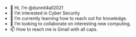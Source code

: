 - 👋 Hi, I’m @dunnit4all2021
- 👀 I’m interested in Cyber Security
- 🌱 I’m currently learning how to reach out for knowledge.
- 💞️ I’m looking to collaborate on interesting new computing.
- 📫 How to reach me is Gmail with all caps.

<!---
dunnit4all2021/dunnit4all2021 is a ✨ special ✨ repository because its `README.md` (this file) appears on your GitHub profile.
You can click the Preview link to take a look at your changes.
--->

